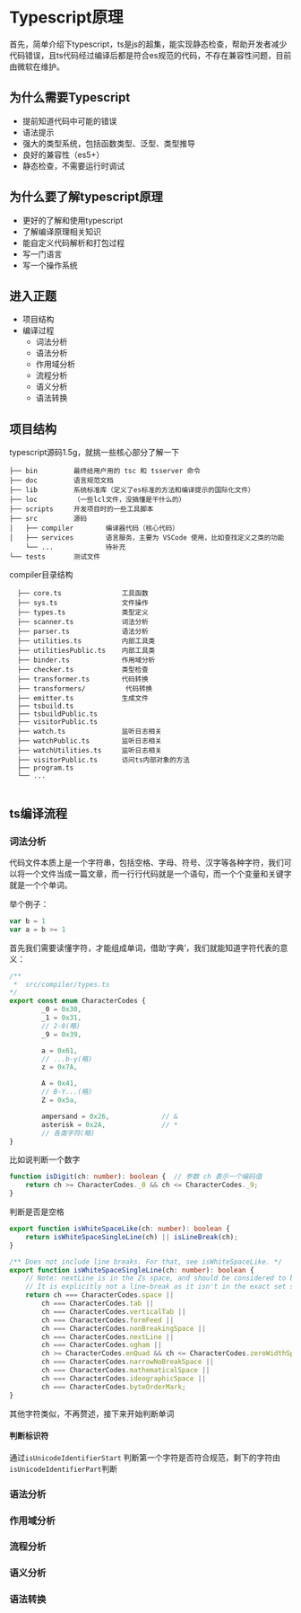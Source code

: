 # Typescript原理

首先，简单介绍下typescript，ts是js的超集，能实现静态检查，帮助开发者减少代码错误，且ts代码经过编译后都是符合es规范的代码，不存在兼容性问题，目前由微软在维护。

## 为什么需要Typescript

- 提前知道代码中可能的错误
- 语法提示
- 强大的类型系统，包括函数类型、泛型、类型推导
- 良好的兼容性（es5+）
- 静态检查，不需要运行时调试

## 为什么要了解typescript原理

- 更好的了解和使用typescript
- 了解编译原理相关知识
- 能自定义代码解析和打包过程
- 写一门语言
- 写一个操作系统

## 进入正题
- 项目结构
- 编译过程
    - 词法分析
    - 语法分析
    - 作用域分析
    - 流程分析
    - 语义分析
    - 语法转换

## 项目结构
typescript源码1.5g，就挑一些核心部分了解一下

```
├── bin         最终给用户用的 tsc 和 tsserver 命令
├── doc         语言规范文档
├── lib         系统标准库（定义了es标准的方法和编译提示的国际化文件）
├── loc         （一些lcl文件，没搞懂是干什么的）
├── scripts     开发项目时的一些工具脚本
├── src         源码
│   ├── compiler        编译器代码（核心代码）
│   ├── services        语言服务，主要为 VSCode 使用，比如查找定义之类的功能
    └── ...             待补充
└── tests       测试文件
```

compiler目录结构

```
  ├── core.ts               工具函数
  ├── sys.ts                文件操作
  ├── types.ts              类型定义
  ├── scanner.ts            词法分析
  ├── parser.ts             语法分析
  ├── utilities.ts          内部工具类
  ├── utilitiesPublic.ts    内部工具类
  ├── binder.ts             作用域分析
  ├── checker.ts            类型检查
  ├── transformer.ts        代码转换
  ├── transformers/          代码转换
  ├── emitter.ts            生成文件
  ├── tsbuild.ts            
  ├── tsbuildPublic.ts  
  ├── visitorPublic.ts  
  ├── watch.ts              监听日志相关
  ├── watchPublic.ts        监听日志相关
  ├── watchUtilities.ts     监听日志相关
  ├── visitorPublic.ts      访问ts内部对象的方法
  ├── program.ts
  └── ...
  
```

## ts编译流程
### 词法分析
代码文件本质上是一个字符串，包括空格、字母、符号、汉字等各种字符，我们可以将一个文件当成一篇文章，而一行行代码就是一个语句，而一个个变量和关键字就是一个个单词。

举个例子：
```javascript
var b = 1
var a = b >= 1
```
首先我们需要读懂字符，才能组成单词，借助‘字典’，我们就能知道字符代表的意义：
```typescript
/**
 *  src/compiler/types.ts
*/
export const enum CharacterCodes {
        _0 = 0x30,
        _1 = 0x31,
        // 2-8(略)
        _9 = 0x39,

        a = 0x61,
        // ...b-y(略)
        z = 0x7A,

        A = 0x41,
        // B-Y...(略)
        Z = 0x5a,

        ampersand = 0x26,             // &
        asterisk = 0x2A,              // *
        // 各类字符(略)
}
```

比如说判断一个数字
```typescript
function isDigit(ch: number): boolean {  // 参数 ch 表示一个编码值
    return ch >= CharacterCodes._0 && ch <= CharacterCodes._9;
}
```
判断是否是空格
```typescript
export function isWhiteSpaceLike(ch: number): boolean {
    return isWhiteSpaceSingleLine(ch) || isLineBreak(ch);
}

/** Does not include line breaks. For that, see isWhiteSpaceLike. */
export function isWhiteSpaceSingleLine(ch: number): boolean {
    // Note: nextLine is in the Zs space, and should be considered to be a whitespace.
    // It is explicitly not a line-break as it isn't in the exact set specified by EcmaScript.
    return ch === CharacterCodes.space ||
        ch === CharacterCodes.tab ||
        ch === CharacterCodes.verticalTab ||
        ch === CharacterCodes.formFeed ||
        ch === CharacterCodes.nonBreakingSpace ||
        ch === CharacterCodes.nextLine ||
        ch === CharacterCodes.ogham ||
        ch >= CharacterCodes.enQuad && ch <= CharacterCodes.zeroWidthSpace ||
        ch === CharacterCodes.narrowNoBreakSpace ||
        ch === CharacterCodes.mathematicalSpace ||
        ch === CharacterCodes.ideographicSpace ||
        ch === CharacterCodes.byteOrderMark;
}
```
其他字符类似，不再赘述，接下来开始判断单词
#### 判断标识符
通过`isUnicodeIdentifierStart` 判断第一个字符是否符合规范，剩下的字符由`isUnicodeIdentifierPart`判断

### 语法分析
### 作用域分析
### 流程分析
### 语义分析
### 语法转换
